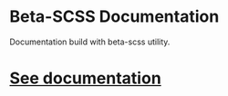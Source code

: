 # Beta-SCSS Documentation

Documentation build with beta-scss utility.

# [See documentation](https://wifsimster.github.io/beta-scss-documentation)
